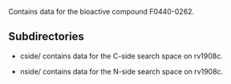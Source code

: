 Contains data for the bioactive compound F0440-0262.

## Subdirectories

- cside/ contains data for the C-side search space on rv1908c.

- nside/ contains data for the N-side search space on rv1908c.

